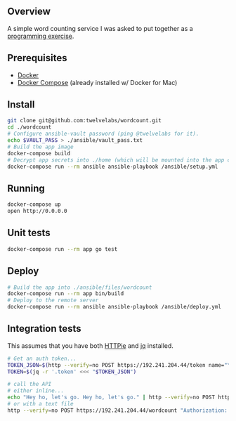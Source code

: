 ## Overview

A simple word counting service I was asked to put together as a [programming exercise](./docs/requirements.md).

## Prerequisites

- [Docker](https://docs.docker.com/install/)
- [Docker Compose](https://docs.docker.com/compose/install/) (already installed w/ Docker for Mac)

## Install

```bash
git clone git@github.com:twelvelabs/wordcount.git
cd ./wordcount
# Configure ansible-vault password (ping @twelvelabs for it).
echo $VAULT_PASS > ./ansible/vault_pass.txt
# Build the app image
docker-compose build
# Decrypt app secrets into ./home (which will be mounted into the app container)
docker-compose run --rm ansible ansible-playbook /ansible/setup.yml
```

## Running

```bash
docker-compose up
open http://0.0.0.0
```

## Unit tests

```bash
docker-compose run --rm app go test
```

## Deploy

```bash
# Build the app into ./ansible/files/wordcount
docker-compose run --rm app bin/build
# Deploy to the remote server
docker-compose run --rm ansible ansible-playbook /ansible/deploy.yml
```

## Integration tests

This assumes that you have both [HTTPie](https://httpie.org) and [jq](https://stedolan.github.io/jq/) installed.

```bash
# Get an auth token...
TOKEN_JSON=$(http --verify=no POST https://192.241.204.44/token name="YOURNAME" password="YOURPASS")
TOKEN=$(jq -r '.token' <<< "$TOKEN_JSON")

# call the API
# either inline...
echo "Hey ho, let's go. Hey ho, let's go." | http --verify=no POST https://192.241.204.44/wordcount "Authorization: Bearer $TOKEN"
# or with a text file
http --verify=no POST https://192.241.204.44/wordcount "Authorization: Bearer $TOKEN" < ./fixtures/war-and-peace.txt
```
